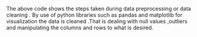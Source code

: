 The above code shows the steps taken during data preprocessing or data cleaning .
By use of python libraries such as pandas and matplotlib for visualization the data is cleaned .That is dealing with null values ,outliers and manipulating the columns and rows to what is desired.
